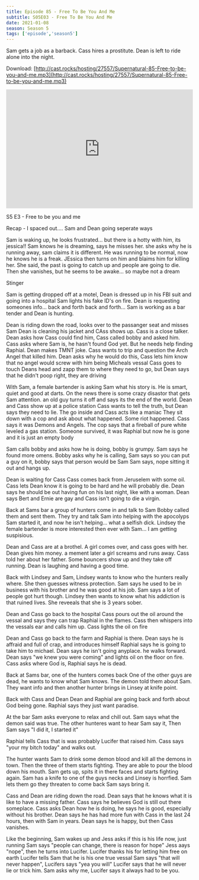 ```yaml
---
title: Episode 85 - Free To Be You And Me
subtitle: S05E03 - Free To Be You And Me
date: 2021-01-08
season: Season 5
tags: ['episode','season5']
---
```


Sam gets a job as a barback. Cass hires a prostitute. Dean is left to ride alone into the night.

Download: [http://cast.rocks/hosting/27557/Supernatural-85-Free-to-be-you-and-me.mp3](http://cast.rocks/hosting/27557/Supernatural-85-Free-to-be-you-and-me.mp3)

<iframe src="https://cast.rocks/player/27557/Supernatural-85-Free-to-be-you-and-me.mp3?episodeTitle=Episode%2085%20-%20Free%20To%20Be%20You%20and%20Me&podcastTitle=Couple%20of%20Idjits&episodeDate=January%209th%2C%202021&imageURL=https%3A%2F%2Fcast.rocks%2Fhosting%2F27557%2Ffeeds%2FCAURZ.jpg" style="border: none; min-height: 265px; max-height: 320px; max-width: 558px; min-width: 270px; width: 100%; height: 100%;" scrollbars="no"></iframe>

S5 E3 - Free to be you and me

Recap - I spaced out....  Sam and Dean going seperate ways

Sam is waking up, he looks frustrated... but there is a hotty with him, its jessica!!
Sam knows he is dreaming, says he misses her.
she asks why he is running away, sam claims it is different.
He was running to be normal, now he knows he is a freak.
JEssica then turns on him and blaims him for killing her.
She said, the past is going to catch up and people are going to die.
Then she vanishes, but he seems to be awake... so maybe not a dream

Stinger

Sam is getting dropped off at a motel, 
Dean is dressed up in his FBI suit and going into a hospital
Sam lights his fake ID's on fire.
Dean is requesting someones info...
back and forth back and forth...
Sam is working as a bar tender and Dean is hunting.

Dean is riding down the road, looks over to the passanger seat and misses Sam
Dean is cleaning his jacket and CAss shows up.
Cass is a close talker.
Dean asks how Cass could find him, Cass called bobby and asked him.
Cass asks where Sam is, he hasn't found God yet.  But he needs help finding Raphial.  Dean makes TMNT joke.
Cass wants to trip and question the Arch Angel that killed him.
Dean asks why he would do this, Cass lets him know that no angel would screw with him being Micheals vessal
Cass goes to touch Deans head and zapp them to where they need to go, but Dean says that he didn't poop right, they are driving

With Sam, a female bartender is asking Sam what his story is. He is smart, quiet and good at darts.
On the news there is some crazy disastor that gets Sam attention.  an old guy turns it off and says its the end of the world.
Dean and Cass show up at a police station
Cass wants to tell the truth, but Dean says they need to lie.
The go inside and Cass acts like a maniac
They sit down with a cop and ask about what happened.
Some riot happened.
Cass says it was Demons and Angels.
The cop says that a fireball of pure white leveled a gas station.
Someone survived, it was Raphial but now he is gone and it is just an empty body

Sam calls bobby and asks how he is doing, bobby is grumpy.
Sam says he found more omens.
Bobby asks why he is calling, Sam says so you can put a guy on it, bobby says that person would be Sam
Sam says, nope sitting it out and hangs up.

Dean is waiting for Cass
Cass comes back from Jeruselem with some oil.
Cass lets Dean know it is going to be hard and he will probably die.
Dean says he should be out having fun on his last night, like with a woman.
Dean says Bert and Ernie are gay and Cass isn't going to die a virgin.

Back at Sams bar a group of hunters come in and talk to Sam
Bobby called them and sent them.
They try and talk Sam into helping with the apocolyps
Sam started it, and now he isn't helping... what a selfish dick.
Lindsey the female bartender is more interested then ever with Sam... I am getting suspisious.

Dean and Cass are at a brothel.
A girl comes over, and cass goes with her.  Dean gives him money.
a mement later a girl screams and runs away.
Cass told her about her father.
Some bouncers show up and they take off running.
Dean is laughing and having a good time.

Back with Lindsey and Sam, 
Lindsey wants to know who the hunters really where.
She then guesses witness protection.
Sam says he used to be in business with his brother and he was good at his job.
Sam says a lot of people got hurt though.
Lindsey then wants to know what his addiction is that ruined lives.
She reveeals that she is 3 years sober.

Dean and Cass go back to the hospital
Cass pours out the oil around the vessal and says they can trap Raphial in the flames.
Cass then whispers into the vessals ear and calls him up.
Cass  lights the oil on fire 

Dean and Cass go back to the farm and Raphial is there.
Dean says he is affraid and full of crap, and introduces himself
Raphial says he is going to take him to michael.
Dean says he isn't going anyplace.
he walks forward.
Dean says "we knew you were coming" and lights oil on the floor on fire.
Cass asks where God is, Raphial says he is dead.

Back at Sams bar, one of the hunters comes back
One of the other guys are dead, he wants to know what Sam knows.
The demon told them about Sam.
They want info and then another hunter brings in Linsey at knife point.

Back with Cass and Dean
Dean and Raphial are going back and forth about God being gone.
Raphial says they just want paradise.

At the bar Sam asks everyone to relax and chill out.
Sam says what the demon said was true.
The other hunteres want to hear Sam say it, 
Then Sam says "I did it, I started it"

Raphial tells Cass that is was probably Lucifer that raised him.
Cass says "your my bitch today" and walks out.

The hunter wants Sam to drink some demon blood and kill all the demons in town.
Then the three of them starts fighting.
They are able to pour the blood down his mouth.
Sam gets up, spits it in there faces and starts fighting again.
Sam has a knife to one of the guys necks and Linsey is horrfied.
Sam lets them go
they threaten to come back Sam says bring it.

Cass and Dean are riding down the road.
Dean says that he knows what it is like to have a missing father.
Cass says he believes God is still out there someplace.
Cass asks Dean how he is doing, he says he is good, especially without his brother.
Dean says he has had more fun with Cass in the last 24 hours, then with Sam in years.
Dean says he is happy, but then Cass vanishes.

Like the beginning, Sam wakes up and Jess asks if this is his life now, just running
Sam says "people can change, there is reason for hope"
Jess aays "nope", then he turns into Lucifer.
Lucifer thanks his for letting him free on earth
Lucifer tells Sam that he is his one true vessal
Sam says "that will never happen", Lucifers says "yea you will"
Lucifer says that he will never lie or trick him.
Sam asks why me, Lucifer says it always had to be you.


